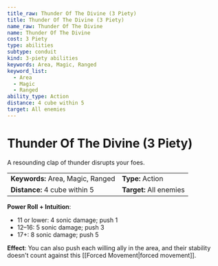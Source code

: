 ```yaml
---
title_raw: Thunder Of The Divine (3 Piety)
title: Thunder Of The Divine (3 Piety)
name_raw: Thunder Of The Divine
name: Thunder Of The Divine
cost: 3 Piety
type: abilities
subtype: conduit
kind: 3-piety abilities
keywords: Area, Magic, Ranged
keyword_list:
  - Area
  - Magic
  - Ranged
ability_type: Action
distance: 4 cube within 5
target: All enemies
---
```


# Thunder Of The Divine (3 Piety)

A resounding clap of thunder disrupts your foes.

<!-- @nosort -->

|                                   |                         |
| :-------------------------------- | :---------------------- |
| **Keywords:** Area, Magic, Ranged | **Type:** Action        |
| **Distance:** 4 cube within 5     | **Target:** All enemies |

**Power Roll + Intuition**:

- 11 or lower: 4 sonic damage; push 1
- 12–16: 5 sonic damage; push 3
- 17+: 8 sonic damage; push 5

**Effect**: You can also push each willing ally in the area, and their stability doesn't count against this [[Forced Movement|forced movement]].
